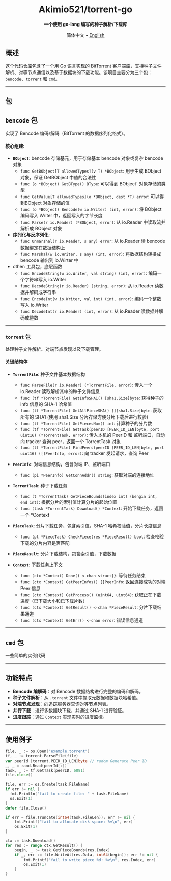 <div align="center">

# Akimio521/torrent-go
**一个使用 go-lang 编写的种子解析/下载库**

简体中文 •
[English](./README_EN.md)

</div>

## 概述
这个代码仓库包含了一个用 Go 语言实现的 BitTorrent 客户端库，支持种子文件解析、对等节点通信以及基于数据块的下载功能。该项目主要分为三个包：`bencode`、`torrent` 和 `cmd`。

---

## 包  
## `bencode` 包
实现了 Bencode 编码/解码（BitTorrent 的数据序列化格式）。 

#### 核心组建:  
- **`BObject`**: bencode 存储基元，用于存储基本 bencode 对象或复杂 bencode 对象
  - `func GetBObject[T allowedTypes](v T) *BObject`: 用于生成 BObject 对象，保证 GetBObject 中值的合法性
  - `func (o *BObject) GetBType() BType`: 可以得到 BObject` 对象存储的类型
  - `func GetValue[T allowedTypes](o *BObject, dest *T) error`: 可以得到BObject 对象存储的值
  - `func (o *BObject) Bencode(w io.Writer) (int, error)`: 将 BObject 编码写入 Writer 中，返回写入的字节长度
  - `func Parse(r io.Reader) (*BObject, error)`: 从 io.Reader 中读取流并解析成 BObject 对象
- **序列化与反序列化**:
  - `func Unmarshal(r io.Reader, s any) error`: 从 io.Reader 读 bencode 数据绑定在数据结构上
  - `func Marshal(w io.Writer, s any) (int, error)`: 将数据结构转换成 bencode 输出到 io.Wirter 中
- other: 工具包，底层函数
  - `func EncodeString(w io.Writer, val string) (int, error)`: 编码一个字符串写入 io.Writer
  - `func DecodeString(r io.Reader) (string, error)`: 从 io.Reader 读数据并解码成字符串
  - `func EncodeInt(w io.Writer, val int) (int, error)`: 编码一个整数写入 io.Writer
  - `func DecodeInt(r io.Reader) (int, error)`: 从 io.Reader 读数据并解码成整数
  
---

### `torrent` 包  
处理种子文件解析、对端节点发现以及下载管理。

#### 关键结构体 
- **`TorrentFile`**: 种子文件基本数据结构
  - `func ParseFile(r io.Reader) (*TorrentFile, error)`: 传入一个 io.Reader 读取解析其中的种子文件信息
  - `func (tf *TorrentFile) GetInfoSHA1() [sha1.Size]byte`: 获得种子的 info 信息的 SHA-1 哈希值
  - `func (tf *TorrentFile) GetAllPieceSHA() [][sha1.Size]byte`: 获取所有的 SHA1 (使用 sha1.Size 分片存储方便分片下载后进行校验)
  - `func (tf *TorrentFile) GetPiecesNum() int`: 计算种子的分片数
  - `func (tf *TorrentFile) GetTask(peerID [PEER_ID_LEN]byte, port uint16) (*TorrentTask, error)`: 传入本机的 PeerID 和 监听端口，自动向 tracker 查询 peer，返回一个 TorrentTask 对象
  - `func (tf *TorrentFile) FindPeers(peerID [PEER_ID_LEN]byte, port uint16) ([]PeerInfo, error)`: 向 tracker 发起请求，查询 Peer

- **`PeerInfo`**: 对端信息结构，包含对端 IP、监听端口
  - `func (pi *PeerInfo) GetConnAddr() string`: 获取对端的连接地址

- **`TorrentTask`**: 种子下载任务
  - `func (t *TorrentTask) GetPieceBounds(index int) (bengin int, end int)`: 根据分片的索引值计算分片的起始位置
  - `func (task *TorrentTask) Download() *Context`: 开始下载任务，返回一个 *Context

- **`PieceTask`**: 分片下载任务，包含索引值，SHA-1 哈希校验值，分片长度信息
  - `func (pt *PieceTask) CheckPiece(res *PieceResult) bool`: 检查校验下载的分片内容是否匹配

- **`PieceResult`**: 分片下载结构，包含索引值，下载数据

- **`Context`**: 下载任务上下文
  - `func (ctx *Context) Done() <-chan struct{}`: 等待任务结束
  - `func (ctx *Context) GetPeerInfos() []PeerInfo`: 返回连接成功的对端 Peer 信息
  - `func (ctx *Context) GetProcess() (uint64, uint64)`: 获取正在下载进度（已下载大小和已下载片数）
  - `func (ctx *Context) GetResult() <-chan *PieceResult`: 分片下载结果通道
  - `func (ctx *Context) GetErr() <-chan error`: 错误信息通道

---

## `cmd` 包
一些简单的实例代码

---

## 功能特点
- **Bencode 编解码**：对 Bencode 数据结构进行完整的编码和解码。
- **种子文件解析**：从 `.torrent` 文件中提取元数据和数据块哈希值。
- **对端节点发现**：向追踪服务器查询对等节点列表。
- **并行下载**：进行多数据块下载，并通过 SHA-1 进行验证。
- **进度跟踪**：通过 `Context` 实现实时的进度监控。

---

## 使用例子 
```go  
file, _ := os.Open("example.torrent")  
tf, _ := torrent.ParseFile(file)
var peerId [torrent.PEER_ID_LEN]byte // radom Generate Peer ID
_, _ = rand.Read(peerId[:])
task, _ := tf.GetTask(peerID, 6881)
file.close()

file, err := os.Create(task.FileName)
if err != nil {
  fmt.Println("fail to create file: " + task.FileName)
  os.Exit(1)
}
defer file.Close()

if err = file.Truncate(int64(task.FileLen)); err != nil {
    fmt.Printf("fail to allocate disk space: %v\n", err)
    os.Exit(1)
}

ctx := task.Download()
for res := range ctx.GetResult() {
    begin, _ := task.GetPieceBounds(res.Index)
    if _, err := file.WriteAt(res.Data, int64(begin)); err != nil {
        fmt.Printf("fail to write piece %d: %v\n", res.Index, err)
        os.Exit(1)
    }
}
```